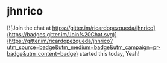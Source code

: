 # jhnrico

[![Join the chat at https://gitter.im/ricardopezqueda/jhnrico](https://badges.gitter.im/Join%20Chat.svg)](https://gitter.im/ricardopezqueda/jhnrico?utm_source=badge&utm_medium=badge&utm_campaign=pr-badge&utm_content=badge)
started this today, Yeah!
